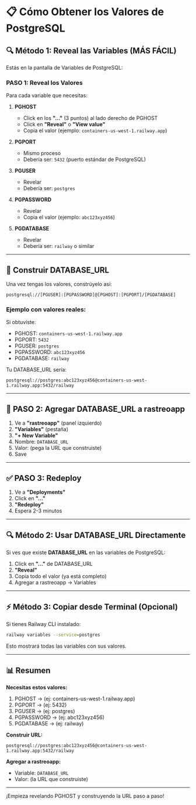 # 📋 Cómo Obtener los Valores de PostgreSQL

## 🔍 Método 1: Reveal las Variables (MÁS FÁCIL)

Estás en la pantalla de Variables de PostgreSQL:

### PASO 1: Reveal los Valores

Para cada variable que necesitas:

1. **PGHOST**
   - Click en los **"..."** (3 puntos) al lado derecho de PGHOST
   - Click en **"Reveal"** o **"View value"**
   - Copia el valor (ejemplo: `containers-us-west-1.railway.app`)

2. **PGPORT**
   - Mismo proceso
   - Debería ser: `5432` (puerto estándar de PostgreSQL)

3. **PGUSER**
   - Revelar
   - Debería ser: `postgres`

4. **PGPASSWORD**
   - Revelar
   - Copia el valor (ejemplo: `abc123xyz456`)

5. **PGDATABASE**
   - Revelar
   - Debería ser: `railway` o similar

---

## 🎯 Construir DATABASE_URL

Una vez tengas los valores, constrúyelo así:

```
postgresql://[PGUSER]:[PGPASSWORD]@[PGHOST]:[PGPORT]/[PGDATABASE]
```

### Ejemplo con valores reales:

Si obtuviste:
- PGHOST: `containers-us-west-1.railway.app`
- PGPORT: `5432`
- PGUSER: `postgres`
- PGPASSWORD: `abc123xyz456`
- PGDATABASE: `railway`

Tu DATABASE_URL sería:

```
postgresql://postgres:abc123xyz456@containers-us-west-1.railway.app:5432/railway
```

---

## 📝 PASO 2: Agregar DATABASE_URL a rastreoapp

1. Ve a **"rastreoapp"** (panel izquierdo)
2. **"Variables"** (pestaña)
3. **"+ New Variable"**
4. Nombre: `DATABASE_URL`
5. Valor: (pega la URL que construiste)
6. Save

---

## ✅ PASO 3: Redeploy

1. Ve a **"Deployments"**
2. Click en **"..."**
3. **"Redeploy"**
4. Espera 2-3 minutos

---

## 🔍 Método 2: Usar DATABASE_URL Directamente

Si ves que existe **DATABASE_URL** en las variables de PostgreSQL:

1. Click en **"..."** de DATABASE_URL
2. **"Reveal"**
3. Copia todo el valor (ya está completo)
4. Agregar a rastreoapp → Variables

---

## ⚡ Método 3: Copiar desde Terminal (Opcional)

Si tienes Railway CLI instalado:

```bash
railway variables --service=postgres
```

Esto mostrará todas las variables con sus valores.

---

## 📊 Resumen

**Necesitas estos valores:**
1. PGHOST → (ej: containers-us-west-1.railway.app)
2. PGPORT → (ej: 5432)
3. PGUSER → (ej: postgres)
4. PGPASSWORD → (ej: abc123xyz456)
5. PGDATABASE → (ej: railway)

**Construir URL:**
```
postgresql://postgres:abc123xyz456@containers-us-west-1.railway.app:5432/railway
```

**Agregar a rastreoapp:**
- Variable: `DATABASE_URL`
- Valor: (la URL que construiste)

---

¡Empieza revelando PGHOST y construyendo la URL paso a paso!

